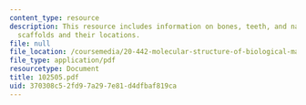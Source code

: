```yaml
---
content_type: resource
description: This resource includes information on bones, teeth, and nature?s biomineralization
  scaffolds and their locations.
file: null
file_location: /coursemedia/20-442-molecular-structure-of-biological-materials-be-442-fall-2005/370308c52fd97a297e81d4dfbaf819ca_102505.pdf
file_type: application/pdf
resourcetype: Document
title: 102505.pdf
uid: 370308c5-2fd9-7a29-7e81-d4dfbaf819ca
---
```

